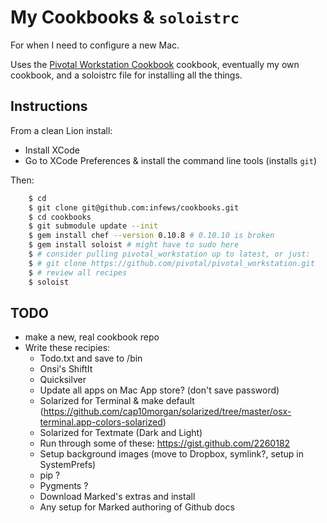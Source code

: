 # My Cookbooks & `soloistrc`

For when I need to configure a new Mac.

Uses the [Pivotal Workstation Cookbook](http://github.com/pivotal/pivotal_workstation) cookbook, eventually my own cookbook, and a soloistrc file for installing all the things.

## Instructions

From a clean Lion install:

* Install XCode
* Go to XCode Preferences &amp; install the command line tools (installs `git`)

Then:

```sh
	$ cd
	$ git clone git@github.com:infews/cookbooks.git
	$ cd cookbooks
	$ git submodule update --init
	$ gem install chef --version 0.10.8 # 0.10.10 is broken
	$ gem install soloist # might have to sudo here
	$ # consider pulling pivotal_workstation up to latest, or just:
	$ # git clone https://github.com/pivotal/pivotal_workstation.git
	$ # review all recipes
	$ soloist
```

## TODO

* make a new, real cookbook repo
* Write these recipies:
  * Todo.txt and save to /bin
  * Onsi's ShiftIt
  * Quicksilver
  * Update all apps on Mac App store? (don't save password)
  * Solarized for Terminal & make default (https://github.com/cap10morgan/solarized/tree/master/osx-terminal.app-colors-solarized)
  * Solarized for Textmate (Dark and Light)
  * Run through some of these: https://gist.github.com/2260182
  * Setup background images (move to Dropbox, symlink?, setup in SystemPrefs)
  * pip ?
  * Pygments ?
  * Download Marked's extras and install
  * Any setup for Marked authoring of Github docs
